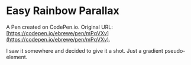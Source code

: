 # Easy Rainbow Parallax

A Pen created on CodePen.io. Original URL: [https://codepen.io/ebrewe/pen/mPqVXv](https://codepen.io/ebrewe/pen/mPqVXv).

I saw it somewhere and decided to give it a shot. Just a gradient pseudo-element. 